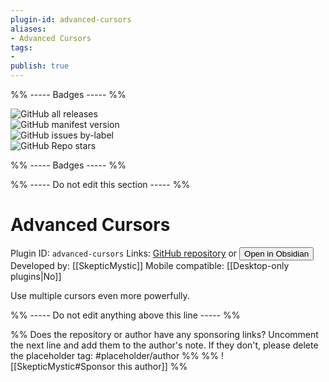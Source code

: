 ```yaml
---
plugin-id: advanced-cursors
aliases:
- Advanced Cursors
tags: 
- 
publish: true
---
```


%% ----- Badges ----- %%

![GitHub all releases](https://img.shields.io/github/downloads/SkepticMystic/advanced-cursors/total?color=573E7A&logo=github&style=for-the-badge)   
![GitHub manifest version](https://img.shields.io/github/manifest-json/v/SkepticMystic/advanced-cursors?color=573E7A&logo=github&style=for-the-badge)   
![GitHub issues by-label](https://img.shields.io/github/issues/SkepticMystic/advanced-cursors/help%20wanted?color=573E7A&logo=github&style=for-the-badge)   
![GitHub Repo stars](https://img.shields.io/github/stars/SkepticMystic/advanced-cursors?color=573E7A&logo=github&style=for-the-badge)

%% ----- Badges ----- %%

%% ----- Do not edit this section ----- %%

# Advanced Cursors

Plugin ID: `advanced-cursors`
Links: [GitHub repository](https://github.com/SkepticMystic/advanced-cursors) or [<button id=HH>Open in Obsidian</button>](obsidian://goto-plugin?id=advanced-cursors)
Developed by: [[SkepticMystic]]
Mobile compatible: [[Desktop-only plugins|No]]

Use multiple cursors even more powerfully.

%% ----- Do not edit anything above this line ----- %% 

%% Does the repository or author have any sponsoring links? Uncomment the next line and add them to the author's note. If they don't, please delete the placeholder tag: #placeholder/author %%
%% ![[SkepticMystic#Sponsor this author]] %%
